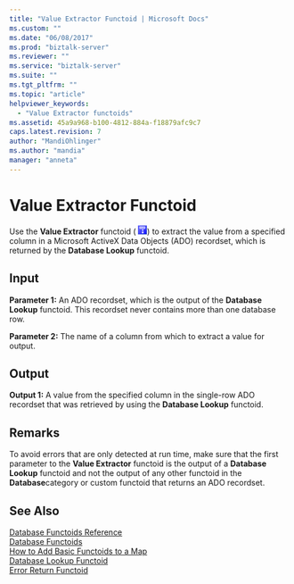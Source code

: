```yaml
---
title: "Value Extractor Functoid | Microsoft Docs"
ms.custom: ""
ms.date: "06/08/2017"
ms.prod: "biztalk-server"
ms.reviewer: ""
ms.service: "biztalk-server"
ms.suite: ""
ms.tgt_pltfrm: ""
ms.topic: "article"
helpviewer_keywords: 
  - "Value Extractor functoids"
ms.assetid: 45a9a968-b100-4812-884a-f18879afc9c7
caps.latest.revision: 7
author: "MandiOhlinger"
ms.author: "mandia"
manager: "anneta"
---
```

# Value Extractor Functoid
Use the **Value Extractor** functoid ( ![](../core/media/dbvalueextract.gif "dbvalueextract")) to extract the value from a specified column in a Microsoft ActiveX Data Objects (ADO) recordset, which is returned by the **Database Lookup** functoid.  
  
## Input  
 **Parameter 1:** An ADO recordset, which is the output of the **Database Lookup** functoid. This recordset never contains more than one database row.  
  
 **Parameter 2:** The name of a column from which to extract a value for output.  
  
## Output  
 **Output 1:** A value from the specified column in the single-row ADO recordset that was retrieved by using the **Database Lookup** functoid.  
  
## Remarks  
 To avoid errors that are only detected at run time, make sure that the first parameter to the **Value Extractor** functoid is the output of a **Database Lookup** functoid and not the output of any other functoid in the **Database**category or custom functoid that returns an ADO recordset.  
  
## See Also  
 [Database Functoids Reference](../core/database-functoids-reference.md)   
 [Database Functoids](../core/database-functoids.md)   
 [How to Add Basic Functoids to a Map](../core/how-to-add-basic-functoids-to-a-map.md)   
 [Database Lookup Functoid](../core/database-lookup-functoid.md)   
 [Error Return Functoid](../core/error-return-functoid.md)